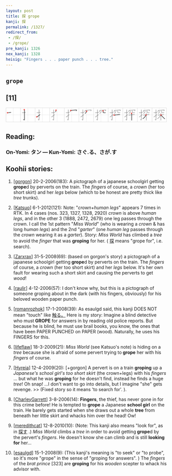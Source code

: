 ```yaml
---
layout: post
title: 探 grope
kanji: 探
permalink: /1327/
redirect_from:
 - /探/
 - /grope/
pre_kanji: 1326
nex_kanji: 1328
heisig: "Fingers . . . paper punch . . . tree."
---
```


## `grope`

## [11]

<div class="stroke"><img src="../images/E68EA2.png" /></div>

## Reading:

### On-Yomi: タン &mdash; Kun-Yomi: さぐ.る、さが.す

## Koohii stories:

1) [<a href="http://kanji.koohii.com/profile/gorgon">gorgon</a>] 20-2-2006(183): A pictograph of a japanese schoolgirl getting<strong> grope</strong>d by perverts on the train. The <em>fingers</em> of course, a <em>crown</em> (her too short skirt) and her <em>legs</em> below (which to be honest are pretty thick like <em>tree</em> trunks). 

2) [<a href="http://kanji.koohii.com/profile/Katsuo">Katsuo</a>] 6-1-2012(121): Note: &quot;<em>crown+human legs</em>&quot; appears 7 times in RTK. In 4 cases (nos. 323, 1327, 1328, 2920) <em>crown</em> is above <em>human legs</em>, and in the other 3 (1888, 2472, 2679) one leg passes through the crown. I call the 1st pattern &quot;<em>Miss World</em>&quot; (who is wearing a <em>crown</em> &amp; has long <em>human legs</em>) and the 2nd &quot;<em>garter</em>&quot; (one <em>human leg</em> passes through the <em>crown</em> wearing it as a <em>garter</em>). Story: <em>Miss World</em> has climbed a <em>tree</em> to avoid the <em>finger</em> that was <strong>groping</strong> for her. (  <a href="http://jisho.org/kanji/details/探">探</a>   means &quot;grope for&quot;, i.e. search). 

3) [<a href="http://kanji.koohii.com/profile/Zarxrax">Zarxrax</a>] 31-5-2008(69): (based on gorgon&#039;s story) a pictograph of a japanese schoolgirl getting<strong> grope</strong>d by perverts on the train. The <em>fingers</em> of course, a <em>crown</em> (her too short skirt) and her <em>legs</em> below. It&#039;s her own fault for wearing such a short skirt and causing the perverts to get <em>wood</em>! 

4) [<a href="http://kanji.koohii.com/profile/raulir">raulir</a>] 4-12-2006(57): I don&#039;t know why, but this is a pictograph of someone groping about in the dark (with his fingers, obviously) for his beloved wooden paper punch. 

5) [<a href="http://kanji.koohii.com/profile/romanrozhok">romanrozhok</a>] 17-1-2008(39): As esaulgd said, this kanji DOES NOT mean &quot;touch&quot; like   <a href="http://jisho.org/kanji/details/触る。">触る。</a>  Here is my story: Imagine a blind detective who must<strong> GROPE</strong> for answers in by reading old police reports. But because he is blind, he must use brail books, you know, the ones that have been PAPER PUNCHED on PAPER (wood). Naturally, he uses his FINGERS for this. 

6) [<a href="http://kanji.koohii.com/profile/lifeflaw">lifeflaw</a>] 18-3-2009(21): <em>Miss World</em> (see Katsuo&#039;s note) is hiding on a <em>tree</em> because she is afraid of some pervert trying to<strong> grope</strong> her with his <em>fingers</em> of course. 

7) [<a href="http://kanji.koohii.com/profile/Hyreia">Hyreia</a>] 12-4-2009(20): [+gorgon] A pervert is on a train <strong>groping</strong> up a <em>Japanese&#039;s school girl&#039;s too short skirt</em> (the crown+legs) with his <em>fingers</em> ... but what he was <strong>groping</strong> for he doesn&#039;t find, instead he finds a huge <em>tree</em>! Oh snap! ...I don&#039;t want to go into details, but I imagine &quot;she&quot; gets revenge. &gt;&gt; (Fixed story so it means &#039;to search for&#039;. ). 

8) [<a href="http://kanji.koohii.com/profile/CharleyGarrett">CharleyGarrett</a>] 3-8-2006(14): <strong>Fingers</strong>, the thief, has never gone in for this crime before! He is tempted to <strong>grope</strong> a Japanese <strong>school girl</strong> on the train. He barely gets started when she draws out a whole <strong>tree</strong> from beneath her little skirt and whacks him over the head! Ow! 

9) [<a href="http://kanji.koohii.com/profile/meredithcat">meredithcat</a>] 12-8-2010(10): (Note: This kanji also means &quot;look for&quot;, as in   <a href="http://jisho.org/kanji/details/探す">探す</a>  .) <em>Miss World</em> climbs a <em>tree</em> in order to avoid getting<strong> grope</strong>d by the pervert&#039;s <em>fingers</em>. He doesn&#039;t know she can climb and is still <strong>looking for</strong> her... 

10) [<a href="http://kanji.koohii.com/profile/esaulgd">esaulgd</a>] 15-1-2008(9): (This kanji&#039;s meaning is &quot;to seek&quot; or &quot;to probe&quot;, so it&#039;s more &quot;grope&quot; in the sense of &quot;groping for answers&quot;. ) The <em>fingers</em> of the <em>brat prince</em> [323] are <strong>groping</strong> for his <em>wooden</em> scepter to whack his advisor with. 
